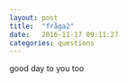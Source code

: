```yaml
---
layout: post
title:  "fråga2"
date:   2016-11-17 09:11:27
categories: questions
---
```


good day to you too
